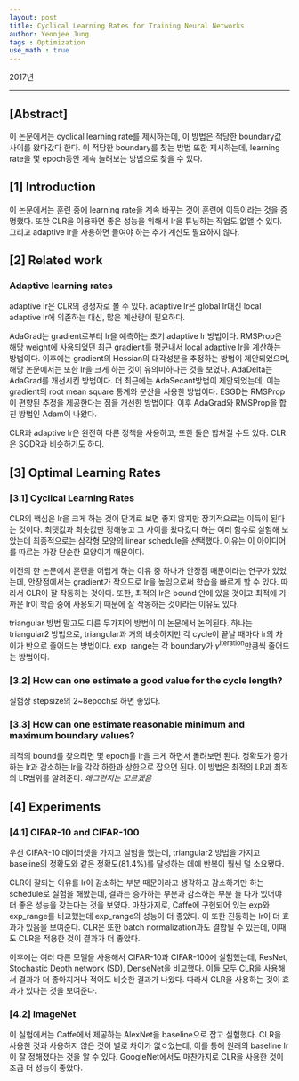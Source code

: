 ```yaml
---
layout: post
title: Cyclical Learning Rates for Training Neural Networks
author: Yeonjee Jung
tags : Optimization
use_math : true
---
```


2017년

---

## [Abstract]

이 논문에서는 cyclical learning rate를 제시하는데, 이 방법은 적당한 boundary값 사이를 왔다갔다 한다. 이 적당한 boundary를 찾는 방법 또한 제시하는데, learning rate을 몇 epoch동안 계속 늘려보는 방법으로 찾을 수 있다.

## [1] Introduction

이 논문에서는 훈련 중에 learning rate을 계속 바꾸는 것이 훈련에 이득이라는 것을 증명했다. 또한 CLR을 이용하면 좋은 성능을 위해서 lr을 튜닝하는 작업도 없앨 수 있다. 그리고 adaptive lr을 사용하면 들여야 하는 추가 계산도 필요하지 않다.

## [2] Related work

### Adaptive learning rates

adaptive lr은 CLR의 경쟁자로 볼 수 있다. adaptive lr은 global lr대신 local adaptive lr에 의존하는 대신, 많은 계산량이 필요하다.

AdaGrad는 gradient로부터 lr을 예측하는 초기 adaptive lr 방법이다. RMSProp은 해당 weight에 사용되었던 최근 gradient를 평균내서 local adaptive lr을 계산하는 방법이다. 이후에는 gradient의 Hessian의 대각성분을 추정하는 방법이 제안되었으며, 해당 논문에서는 또한 lr을 크게 하는 것이 유의미하다는 것을 보였다. AdaDelta는 AdaGrad를 개선시킨 방법이다. 더 최근에는 AdaSecant방법이 제안되었는데, 이는 gradient의 root mean square 통계와 분산을 사용한 방법이다. ESGD는 RMSProp이 편향된 추정을 제공한다는 점을 개선한 방법이다. 이후 AdaGrad와 RMSProp을 합친 방법인 Adam이 나왔다.

CLR과 adaptive lr은 완전히 다른 정책을 사용하고, 또한 둘은 합쳐질 수도 있다. CLR은 SGDR과 비슷하기도 하다.

## [3] Optimal Learning Rates

### [3.1] Cyclical Learning Rates

CLR의 핵심은 lr을 크게 하는 것이 단기로 보면 좋지 않지만 장기적으로는 이득이 된다는 것이다. 최댓값과 최솟값만 정해놓고 그 사이를 왔다갔다 하는 여러 함수로 실험해 보았는데 최종적으로는 삼각형 모양의 linear schedule을 선택했다. 이유는 이 아이디어를 따르는 가장 단순한 모양이기 때문이다.

이전의 한 논문에서 훈련을 어렵게 하는 이유 중 하나가 안장점 때문이라는 연구가 있었는데, 안장점에서는 gradient가 작으므로 lr을 높임으로써 학습을 빠르게 할 수 있다. 따라서 CLR이 잘 작동하는 것이다. 또한, 최적의 lr은 bound 안에 있을 것이고 최적에 가까운 lr이 학습 중에 사용되기 때문에 잘 작동하는 것이라는 이유도 있다.

triangular 방법 말고도 다른 두가지의 방법이 이 논문에서 논의된다. 하나는 triangular2 방법으로, triangular과 거의 비슷하지만 각 cycle이 끝날 때마다 lr의 차이가 반으로 줄어드는 방법이다. exp_range는 각 boundary가 $\gamma^{\text{iteration}}$만큼씩 줄어드는 방법이다.

### [3.2] How can one estimate a good value for the cycle length?

실험상 stepsize의 2~8epoch로 하면 좋았다.

### [3.3] How can one estimate reasonable minimum and maximum boundary values?

최적의 bound를 찾으려면 몇 epoch를 lr을 크게 하면서 돌려보면 된다. 정확도가 증가하는 lr과 감소하는 lr을 각각 하한과 상한으로 잡으면 된다. 이 방법은 최적의 LR과 최적의 LR범위를 알려준다. *왜그런지는 모르겠음*

## [4] Experiments

### [4.1] CIFAR-10 and CIFAR-100

우선 CIFAR-10 데이터셋을 가지고 실험을 했는데, triangular2 방법을 가지고 baseline의 정확도와 같은 정확도(81.4%)를 달성하는 데에 반복이 훨씬 덜 소요됐다.

CLR이 잘되는 이유를 lr이 감소하는 부분 때문이라고 생각하고 감소하기만 하는 schedule로 실험을 해봤는데, 결과는 증가하는 부분과 감소하는 부분 둘 다가 있어야 더 좋은 성능을 갖는다는 것을 보였다. 마찬가지로, Caffe에 구현되어 있는 exp와 exp_range를 비교했는데 exp_range의 성능이 더 좋았다. 이 또한 진동하는 lr이 더 효과가 있음을 보여준다. CLR은 또한 batch normalization과도 결합될 수 있는데, 이때도 CLR을 적용한 것이 결과가 더 좋았다.

이후에는 여러 다른 모델을 사용해서 CIFAR-10과 CIFAR-100에 실험했는데, ResNet, Stochastic Depth network (SD), DenseNet을 비교했다. 이들 모두 CLR을 사용해서 결과가 더 좋아지거나 적어도 비슷한 결과가 나왔다. 따라서 CLR을 사용하는 것이 효과가 있다는 것을 보여준다.

### [4.2] ImageNet

이 실험에서는 Caffe에서 제공하는 AlexNet을 baseline으로 잡고 실험했다. CLR을 사용한 것과 사용하지 않은 것이 별로 차이가 없ㅇ었는데, 이를 통해 원래의 baseline lr이 잘 정해졌다는 것을 알 수 있다. GoogleNet에서도 마찬가지로 CLR을 사용한 것이 조금 더 성능이 좋았다.
